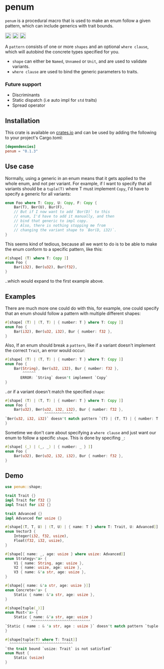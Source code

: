 # penum

`penum` is a procedural macro that is used to make an enum follow a given pattern, which can include generics with trait bounds.

[<img alt="Github" src="https://img.shields.io/github/languages/code-size/viktorlott/penum?style=flat-square&logo=github" height="20">](https://github.com/viktorlott/penum)
[<img alt="Download" src="https://img.shields.io/crates/d/penum.svg?style=flat-square" height="20">](https://github.com/viktorlott/penum)
[<img alt="crates.io" src="https://img.shields.io/crates/v/penum.svg?style=flat-square&logo=rust" height="20">](https://crates.io/crates/penum)


A `pattern` consists of one or more `shapes` and an optional `where clause`, which will autobind the concrete types specified for you.
  - `shape` can either be `Named`, `Unnamed` or `Unit`, and are used to validate variants.
  - `where clause` are used to bind the generic parameters to traits.

### Future support
- Discriminants
- Static dispatch (i.e auto impl for `std` traits)
- Spread operator

## Installation
This crate is available on [crates.io](https://crates.io/crates/penum) and can be used by adding the following to your project's Cargo.toml:
```toml
[dependencies]
penum = "0.1.3"
```

## Use case
Normally, using a generic in an enum means that it gets applied to the whole enum, and not per variant. 
For example, if I want to specify that all variants should be a `tuple(T)` where T must implement `Copy`, 
I'd have to specify a generic for all variants:

```rust
enum Foo where T: Copy, U: Copy, F: Copy {
    Bar(T), Ber(U), Bur(F), 
    // But if I now want to add `Bor(D)` to this 
    // enum, I'd have to add it manually, and then
    // bind that generic to impl copy.
    // Also, there is nothing stopping me from 
    // changing the variant shape to `Bor(D, i32)`.
}
```

This seems kind of tedious, because all we want to do is to be able to make the enum conform to a specific pattern, 
like this:
```rust
#[shape[ (T) where T: Copy ]]
enum Foo {
    Bar(i32), Ber(u32), Bur(f32),
}
```
..which would expand to the first example above.

## Examples
There are much more one could do with this, for example, one could specify that an enum should follow a pattern 
with multiple different shapes:
```rust
#[shape[ (T) | (T, T) | { number: T } where T: Copy ]]
enum Foo {
    Bar(i32), Ber(u32, i32), Bur { number: f32 },
}
```

Also, If an enum should break a `pattern`, like if a variant doesn't implement the correct `Trait`,
an error would occur:
```rust
#[shape[ (T) | (T, T) | { number: T } where T: Copy ]]
enum Foo {
    Bar(String), Ber(u32, i32), Bur { number: f32 },
        ^^^^^^
       ERROR: `String` doesn't implement `Copy`
}
```
..or if a variant doesn't match the specified `shape`:
```rust
#[shape[ (T) | (T, T) | { number: T } where T: Copy ]]
enum Foo {
    Bar(u32), Ber(u32, i32, i32), Bur { number: f32 },
                  ^^^^^^^^^^^^^
`Ber(u32, i32, i32)` doesn't match pattern `(T) | (T, T) | { number: T }`
}
```

Sometime we don't care about specifying a `where clause` and just want our enum to follow a specific `shape`.
This is done by specifing `_`:
```rust
#[shape[ (_) | (_, _) | { number: _ } ]]
enum Foo {
    Bar(u32), Ber(u32, i32, i32), Bur { number: f32 },
}
```


## Demo
```rust
use penum::shape;

trait Trait {}
impl Trait for f32 {}
impl Trait for i32 {}

trait Advanced {}
impl Advanced for usize {}

#[shape[(T, T, U) | (T, U) | { name: T } where T: Trait, U: Advanced]]
enum Vector3 {
    Integer(i32, f32, usize),
    Float(f32, i32, usize),
}

#[shape[{ name: _, age: usize } where usize: Advanced]]
enum Strategy<'a> {
    V1 { name: String, age: usize },
    V2 { name: usize, age: usize },
    V3 { name: &'a str, age: usize },
}

#[shape[{ name: &'a str, age: usize }]]
enum Concrete<'a> {
    Static { name: &'a str, age: usize },
}
```

```rust
#[shape[tuple(_)]]
enum Must<'a> {
    Static { name: &'a str, age: usize }
            ^^^^^^^^^^^^^^^^^^^^^^^^^^^
`Static { name : & 'a str, age : usize }` doesn't match pattern `tuple(_)`
}

#[shape[tuple(T) where T: Trait]]
  ^^^^^^^^^^^^^^^^^^^^^^^^^^^^^
`the trait bound `usize: Trait` is not satisfied`
enum Must {
    Static (usize)
}
```

